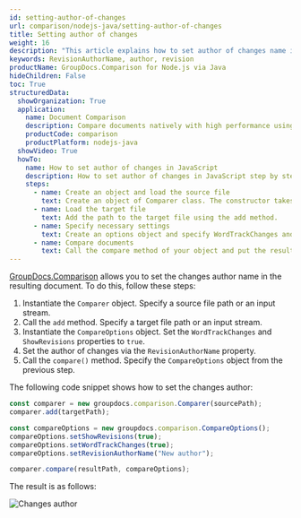 ```yaml
---
id: setting-author-of-changes
url: comparison/nodejs-java/setting-author-of-changes
title: Setting author of changes
weight: 16
description: "This article explains how to set author of changes name in the resulting document in GroupDocs.Comparison for Node.js via Java."
keywords: RevisionAuthorName, author, revision
productName: GroupDocs.Comparison for Node.js via Java
hideChildren: False
toc: True
structuredData:
  showOrganization: True
  application:
    name: Document Comparison
    description: Compare documents natively with high performance using JavaScript language and GroupDocs.Comparison for Node.js via Java
    productCode: comparison
    productPlatform: nodejs-java
  showVideo: True
  howTo:
    name: How to set author of changes in JavaScript
    description: How to set author of changes in JavaScript step by step
    steps:
      - name: Create an object and load the source file
        text: Create an object of Comparer class. The constructor takes the source file path parameter. You may specify absolute or relative file paths as per your requirements.
      - name: Load the target file
        text: Add the path to the target file using the add method.
      - name: Specify necessary settings
        text: Create an options object and specify WordTrackChanges and ShowRevisions of true value and set name in RevisionAuthorName.
      - name: Compare documents
        text: Call the compare method of your object and put the resulting file path parameter and the options object.
---
```


[GroupDocs.Comparison](https://products.groupdocs.com/comparison/nodejs-java) allows you to set the changes author name in the resulting document. To do this, follow these steps:
1. Instantiate the `Comparer`<!--](https://reference.groupdocs.com/comparison/nodejs-java/com.groupdocs.comparison/comparer)--> object. Specify a source file path or an input stream.
2. Call the `add`<!--](https://reference.groupdocs.com/comparison/nodejs-java/com.groupdocs.comparison/comparer/#add-java.lang.String-)--> method. Specify a target file path or an input stream.
3. Instantiate the `CompareOptions`<!--](https://reference.groupdocs.com/comparison/nodejs-java/com.groupdocs.comparison.options/compareoptions)--> object. Set the `WordTrackChanges`<!--](https://reference.groupdocs.com/comparison/nodejs-java/com.groupdocs.comparison.options/compareoptions/#setWordTrackChanges-boolean-)--> and `ShowRevisions`<!--](https://reference.groupdocs.com/comparison/nodejs-java/com.groupdocs.comparison.options/compareoptions/#setShowRevisions-boolean-)--> properties to `true`.
4. Set the author of changes via the `RevisionAuthorName`<!--](https://reference.groupdocs.com/comparison/nodejs-java/com.groupdocs.comparison.options/compareoptions/#setRevisionAuthorName-java.lang.String-)--> property.
5. Call the `compare()`<!--](https://reference.groupdocs.com/comparison/nodejs-java/com.groupdocs.comparison/comparer/#compare-java.lang.String-)--> method. Specify the `CompareOptions`<!--](https://reference.groupdocs.com/comparison/nodejs-java/com.groupdocs.comparison.options/compareoptions)--> object from the previous step.

The following code snippet shows how to set the changes author:

```javascript
const comparer = new groupdocs.comparison.Comparer(sourcePath);
comparer.add(targetPath);

const compareOptions = new groupdocs.comparison.CompareOptions();
compareOptions.setShowRevisions(true);
compareOptions.setWordTrackChanges(true);
compareOptions.setRevisionAuthorName("New author");

comparer.compare(resultPath, compareOptions);
```

The result is as follows:

 ![Changes author](/comparison/nodejs-java/images/set-new-author-of-changes-example.png)


